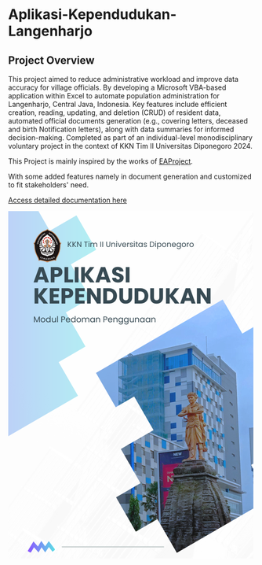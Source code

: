 # Aplikasi-Kependudukan-Langenharjo

## Project Overview
This project aimed to reduce administrative workload and improve data accuracy for village officials. By developing a Microsoft VBA-based application within Excel to automate population administration for Langenharjo, Central Java, Indonesia. Key features include efficient creation, reading, updating, and deletion (CRUD) of resident data, automated official documents generation (e.g., covering letters, deceased and birth Notification letters), along with data summaries for informed decision-making. Completed as part of an individual-level monodisciplinary voluntary project in the context of KKN Tim II Universitas Diponegoro 2024.

This Project is mainly inspired by the works of [EAProject](https://www.youtube.com/@EAProject).

With some added features namely in document generation and customized to fit stakeholders' need.

[Access detailed documentation here](https://github.com/dzakialaqsha/Aplikasi-Kependudukan-Langenharjo/blob/main/Modul%20Aplikasi%20Kependudukan_compressed.pdf)

![User Guide Cover](resources/Cover.png)
